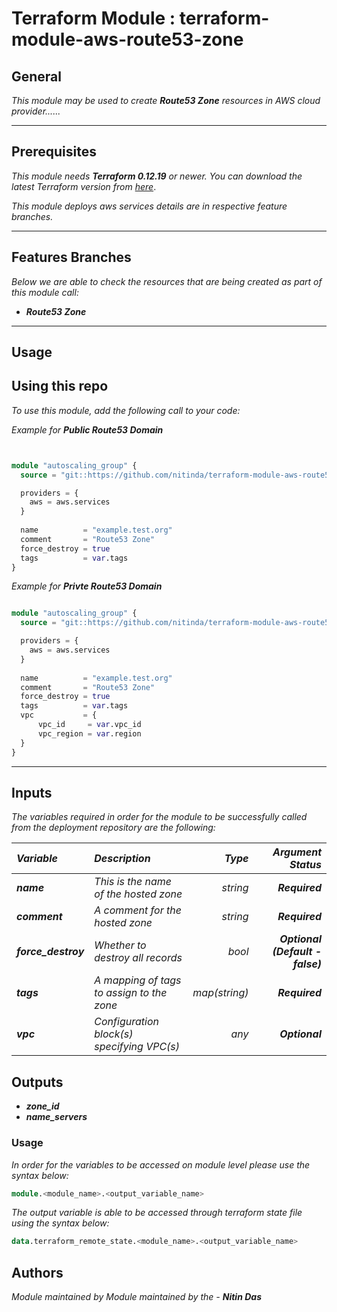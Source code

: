 # Terraform Module : terraform-module-aws-route53-zone


## General

_This module may be used to create_ **_Route53 Zone_** _resources in AWS cloud provider......_



---


## Prerequisites

_This module needs_ **_Terraform 0.12.19_** _or newer._
_You can download the latest Terraform version from_ [_here_](https://www.terraform.io/downloads.html).

_This module deploys aws services details are in respective feature branches._



---


## Features Branches

_Below we are able to check the resources that are being created as part of this module call:_

* **_Route53 Zone_**


---

## Usage

## Using this repo

_To use this module, add the following call to your code:_

_Example for_ **_Public Route53 Domain_**

```tf


module "autoscaling_group" {
  source = "git::https://github.com/nitinda/terraform-module-aws-route53-zone.git?ref=master"

  providers = {
    aws = aws.services
  }
  
  name          = "example.test.org"
  comment       = "Route53 Zone"
  force_destroy = true
  tags          = var.tags
}


```

_Example for_ **_Privte Route53 Domain_**

```tf

module "autoscaling_group" {
  source = "git::https://github.com/nitinda/terraform-module-aws-route53-zone.git?ref=master"

  providers = {
    aws = aws.services
  }
  
  name          = "example.test.org"
  comment       = "Route53 Zone"
  force_destroy = true
  tags          = var.tags
  vpc           = {
      vpc_id     = var.vpc_id
      vpc_region = var.region
  }
}


```


---

## Inputs

_The variables required in order for the module to be successfully called from the deployment repository are the following:_


|**_Variable_** | **_Description_** | **_Type_** | **_Argument Status_** |
|:----|:----|-----:|-----:|
| **_name_** | _This is the name of the hosted zone_ | _string_ | **_Required_** |
| **_comment_** | _A comment for the hosted zone_ | _string_ | **_Required_** |
| **_force\_destroy_** | _Whether to destroy all records_ | _bool_ | **_Optional (Default - false)_** |
| **_tags_** | _A mapping of tags to assign to the zone_ | _map(string)_ | **_Required_** |
| **_vpc_** | _Configuration block(s) specifying VPC(s)_ | _any_ | **_Optional_** |




## Outputs

* **_zone\_id_**
* **_name\_servers_**




### Usage

_In order for the variables to be accessed on module level please use the syntax below:_

```tf
module.<module_name>.<output_variable_name>
```

_The output variable is able to be accessed through terraform state file using the syntax below:_

```tf
data.terraform_remote_state.<module_name>.<output_variable_name>

```


## Authors
_Module maintained by Module maintained by the -_ **_Nitin Das_**
